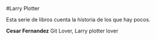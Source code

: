 #Larry Plotter

Esta serie de libros cuenta la historia de los que hay pocos.

**Cesar Fernandez** Git Lover, Larry plotter lover
